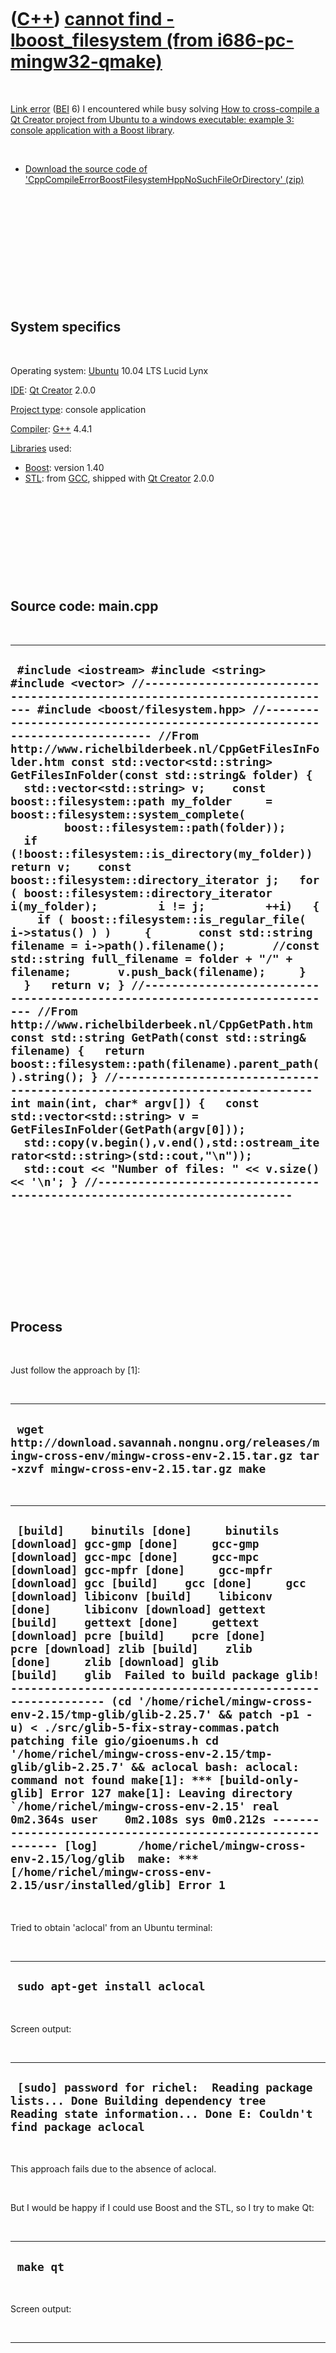 



 

 

 

 

 

([C++](Cpp.htm)) [cannot find -lboost\_filesystem (from i686-pc-mingw32-qmake)](CppLinkErrorCannotFindBoost_filesystemI686-pc-mingw32-qmake.htm)
================================================================================================================================================

 

[Link error](CppLinkError.htm) ([BEI](CppBei.htm) 6) I encountered while
busy solving [How to cross-compile a Qt Creator project from Ubuntu to a
windows executable: example 3: console application with a Boost
library](CppQtCrosscompileToWindowsExample3.htm).

 

-   [Download the source code of
    'CppCompileErrorBoostFilesystemHppNoSuchFileOrDirectory' (zip)](CppCompileErrorBoostFilesystemHppNoSuchFileOrDirectory.zip)

 

 

 

 

 

 

System specifics
----------------

 

Operating system: [Ubuntu](http://www.ubuntu.com) 10.04 LTS Lucid Lynx

[IDE](CppIde.htm): [Qt Creator](CppQtCreator.htm) 2.0.0

[Project type](CppQtProjectType.htm): console application

[Compiler](CppCompiler.htm): [G++](CppGpp.htm) 4.4.1

[Libraries](CppLibrary.htm) used:

-   [Boost](CppBoost.htm): version 1.40
-   [STL](CppStl.htm): from [GCC](CppGcc.htm), shipped with [Qt
    Creator](CppQt.htm) 2.0.0

 

 

 

 

 

Source code: main.cpp
---------------------

 

  ------------------------------------------------------------------------------------------------------------------------------------------------------------------------------------------------------------------------------------------------------------------------------------------------------------------------------------------------------------------------------------------------------------------------------------------------------------------------------------------------------------------------------------------------------------------------------------------------------------------------------------------------------------------------------------------------------------------------------------------------------------------------------------------------------------------------------------------------------------------------------------------------------------------------------------------------------------------------------------------------------------------------------------------------------------------------------------------------------------------------------------------------------------------------------------------------------------------------------------------------------------------------------------------------------------------------------------------------------------------------------------------------------------------------------------------------------------------------------------------------------------------------------------------------------------------------------------------------------------------------------------------------------------------------------------------------------------------
  ` #include <iostream> #include <string> #include <vector> //--------------------------------------------------------------------------- #include <boost/filesystem.hpp> //--------------------------------------------------------------------------- //From http://www.richelbilderbeek.nl/CppGetFilesInFolder.htm const std::vector<std::string> GetFilesInFolder(const std::string& folder) {   std::vector<std::string> v;    const boost::filesystem::path my_folder     = boost::filesystem::system_complete(         boost::filesystem::path(folder));    if (!boost::filesystem::is_directory(my_folder)) return v;    const boost::filesystem::directory_iterator j;   for ( boost::filesystem::directory_iterator i(my_folder);         i != j;         ++i)   {     if ( boost::filesystem::is_regular_file( i->status() ) )     {       const std::string filename = i->path().filename();       //const std::string full_filename = folder + "/" + filename;       v.push_back(filename);     }   }   return v; } //--------------------------------------------------------------------------- //From http://www.richelbilderbeek.nl/CppGetPath.htm const std::string GetPath(const std::string& filename) {   return boost::filesystem::path(filename).parent_path().string(); } //--------------------------------------------------------------------------- int main(int, char* argv[]) {   const std::vector<std::string> v = GetFilesInFolder(GetPath(argv[0]));   std::copy(v.begin(),v.end(),std::ostream_iterator<std::string>(std::cout,"\n"));   std::cout << "Number of files: " << v.size() << '\n'; } //---------------------------------------------------------------------------`
  ------------------------------------------------------------------------------------------------------------------------------------------------------------------------------------------------------------------------------------------------------------------------------------------------------------------------------------------------------------------------------------------------------------------------------------------------------------------------------------------------------------------------------------------------------------------------------------------------------------------------------------------------------------------------------------------------------------------------------------------------------------------------------------------------------------------------------------------------------------------------------------------------------------------------------------------------------------------------------------------------------------------------------------------------------------------------------------------------------------------------------------------------------------------------------------------------------------------------------------------------------------------------------------------------------------------------------------------------------------------------------------------------------------------------------------------------------------------------------------------------------------------------------------------------------------------------------------------------------------------------------------------------------------------------------------------------------------------

 

 

 

 

 

Process
-------

 

Just follow the approach by \[1\]:

 

  ---------------------------------------------------------------------------------------------------------------------------------------------
  ` wget http://download.savannah.nongnu.org/releases/mingw-cross-env/mingw-cross-env-2.15.tar.gz tar -xzvf mingw-cross-env-2.15.tar.gz make`
  ---------------------------------------------------------------------------------------------------------------------------------------------

 

  -------------------------------------------------------------------------------------------------------------------------------------------------------------------------------------------------------------------------------------------------------------------------------------------------------------------------------------------------------------------------------------------------------------------------------------------------------------------------------------------------------------------------------------------------------------------------------------------------------------------------------------------------------------------------------------------------------------------------------------------------------------------------------------------------------------------------------------------------------------------------------------------------------------------------------------------------------------------------------------------------------------------------------------------------------------------------------------------------------------------------------------------------------------------------------
  ``  [build]    binutils [done]     binutils [download] gcc-gmp [done]     gcc-gmp [download] gcc-mpc [done]     gcc-mpc [download] gcc-mpfr [done]     gcc-mpfr [download] gcc [build]    gcc [done]     gcc [download] libiconv [build]    libiconv [done]     libiconv [download] gettext [build]    gettext [done]     gettext [download] pcre [build]    pcre [done]     pcre [download] zlib [build]    zlib [done]     zlib [download] glib [build]    glib  Failed to build package glib! ------------------------------------------------------------ (cd '/home/richel/mingw-cross-env-2.15/tmp-glib/glib-2.25.7' && patch -p1 -u) < ./src/glib-5-fix-stray-commas.patch patching file gio/gioenums.h cd '/home/richel/mingw-cross-env-2.15/tmp-glib/glib-2.25.7' && aclocal bash: aclocal: command not found make[1]: *** [build-only-glib] Error 127 make[1]: Leaving directory `/home/richel/mingw-cross-env-2.15' real    0m2.364s user    0m2.108s sys 0m0.212s ------------------------------------------------------------ [log]      /home/richel/mingw-cross-env-2.15/log/glib  make: *** [/home/richel/mingw-cross-env-2.15/usr/installed/glib] Error 1 ``
  -------------------------------------------------------------------------------------------------------------------------------------------------------------------------------------------------------------------------------------------------------------------------------------------------------------------------------------------------------------------------------------------------------------------------------------------------------------------------------------------------------------------------------------------------------------------------------------------------------------------------------------------------------------------------------------------------------------------------------------------------------------------------------------------------------------------------------------------------------------------------------------------------------------------------------------------------------------------------------------------------------------------------------------------------------------------------------------------------------------------------------------------------------------------------------

 

Tried to obtain 'aclocal' from an Ubuntu terminal:

 

  ---------------------------------
  ` sudo apt-get install aclocal`
  ---------------------------------

 

Screen output:

 

  ------------------------------------------------------------------------------------------------------------------------------------------------------------------
  ` [sudo] password for richel:  Reading package lists... Done Building dependency tree        Reading state information... Done E: Couldn't find package aclocal`
  ------------------------------------------------------------------------------------------------------------------------------------------------------------------

 

This approach fails due to the absence of aclocal.

 

But I would be happy if I could use Boost and the STL, so I try to make
Qt:

 

  ------------
  ` make qt`
  ------------

 

Screen output:

 

  -----------------------------------------------------------------------------------------------------------------------------------------------------------------------------------------------------------------------------------------------------------------------------------------------------------------------------------------------------------------------------------------------------------------------------------------------------------------------------------------------------------------------------------------------------------------------------------------------------------------------------------------------------------------------------------------------------------------
  ``  [download] libodbc++ [build]    libodbc++  Failed to build package libodbc++! ------------------------------------------------------------ patching file src/datastream.h patching file include/odbc++/resultset.h cd '/home/richel/mingw-cross-env-2.15/tmp-libodbc++/libodbc++-0.2.5' && autoconf bash: autoconf: command not found make[1]: *** [build-only-libodbc++] Error 127 make[1]: Leaving directory `/home/richel/mingw-cross-env-2.15' real    0m0.289s user    0m0.236s sys 0m0.044s ------------------------------------------------------------ [log]      /home/richel/mingw-cross-env-2.15/log/libodbc++  make: *** [/home/richel/mingw-cross-env-2.15/usr/installed/libodbc++] Error 1 ``
  -----------------------------------------------------------------------------------------------------------------------------------------------------------------------------------------------------------------------------------------------------------------------------------------------------------------------------------------------------------------------------------------------------------------------------------------------------------------------------------------------------------------------------------------------------------------------------------------------------------------------------------------------------------------------------------------------------------------

 

Installing autoconf:

 

  -----------------------------------
  ` sudo apt-get install autoconf `
  -----------------------------------

 

Well, just install all programs as stated in the prerequisites:

 

  ----------------------------------------------------------------------------------------------------------------------------------------------------------
  ` sudo aptitude install -R autoconf automake bash bison bzip2 cmake flex g++ make sed libtool openssl libssl-dev patch perl pkg-config scons unzip wget`
  ----------------------------------------------------------------------------------------------------------------------------------------------------------

 

Try to make qt again:

 

  ------------
  ` make qt`
  ------------

 

Screen output:

 

  -------------------------------------------------------------------------------------------------------------------------------------------------------------------------------------------------------------------------------------------------------------------------------------------------------------------------------------------------------------------------------------------------------------------------------------------------------------------------------------------------------------------------------------------------------------------------------------------------------------------------------------------------------------------------------------------------------------------------------------------
  ` [build]    libodbc++ [done]     libodbc++ [download] libgpg_error [build]    libgpg_error [done]     libgpg_error [download] libgcrypt [build]    libgcrypt [done]     libgcrypt [download] openssl [build]    openssl [done]     openssl [download] postgresql [build]    postgresql [done]     postgresql [download] freetds [build]    freetds [done]     freetds [download] libpng [build]    libpng [done]     libpng [download] jpeg [build]    jpeg [done]     jpeg [download] libmng [build]    libmng [done]     libmng [download] tiff [build]    tiff [done]     tiff [download] giflib [build]    giflib [done]     giflib [download] sqlite [build]    sqlite [done]     sqlite [download] qt [build]    qt [done]     qt`
  -------------------------------------------------------------------------------------------------------------------------------------------------------------------------------------------------------------------------------------------------------------------------------------------------------------------------------------------------------------------------------------------------------------------------------------------------------------------------------------------------------------------------------------------------------------------------------------------------------------------------------------------------------------------------------------------------------------------------------------------

 

I also want to use Boost:

 

  ---------------
  ` make boost`
  ---------------

 

Screen output:

 

  --------------------------------------------------------------------------------------------------------------------------------------------------------------
  ` [download] bzip2 [build]    bzip2 [done]     bzip2 [download] expat [build]    expat [done]     expat [download] boost [build]    boost [done]     boost `
  --------------------------------------------------------------------------------------------------------------------------------------------------------------

 

According to \[1\], I had to 'Edit your .bashrc script in order to
change \$PATH', so I typed:

 

  --------------------------------
  ` sudo gedit /etc/bash.bashrc`
  --------------------------------

 

I added this at the second line of '/etc/bash.bashrc':

 

  ----------------------------------------------------------------
  ` export PATH=/home/richel/mingw-cross-env-2.15/usr/bin:$PATH`
  ----------------------------------------------------------------

 

After navigating to the folder ('cd
/home/richel/qtsdk-2010.04/bin/Projects/Website/CppQtCrosscompileToWindowsExample15')
I tried it out:

 

  ------------------------------------------------------------------
  ` i686-pc-mingw32-qmake CppQtCrosscompileToWindowsExample15.pro`
  ------------------------------------------------------------------

 

No screen output...

 

Now running make:

 

  ---------
  ` make`
  ---------

 

Screen output:

 

  ----------------------------------------------------------------------------------------------------------------------------------------------------------------------------------------------------------------------------------------------------------------------------------------------------------------------------------------------------------------------------------------------------------------------------------------------------------------------------------------------------------------------------------------------------------------------------------------------------------------------------------------------------------------------------------------------------------------------------------------------------------------------------------------------------------------------------------------------------------------------------------------------------------------------------------------------------------------------------------------------------------------------------------------------------------------------------------------------------------------------------------------------------------------------------------------------------------------------------------------------------------------------------------------------------------------------------------------------------------------------------------------------------------------------------------------------------------------------
  ``  make -f Makefile.Release make[1]: Entering directory `/home/richel/qtsdk-2010.04/bin/Projects/Website/CppQtCrosscompileToWindowsExample15' i686-pc-mingw32-g++ -c -pipe -O2 -frtti -fexceptions -mthreads -Wall -DUNICODE -DQT_LARGEFILE_SUPPORT -DQT_NO_DEBUG -DQT_CORE_LIB -DQT_THREAD_SUPPORT -I'/home/richel/mingw-cross-env-2.15/usr/i686-pc-mingw32/include/QtCore' -I'/home/richel/mingw-cross-env-2.15/usr/i686-pc-mingw32/include' -I'/home/richel/mingw-cross-env-2.15/usr/i686-pc-mingw32/include/ActiveQt' -I'release' -I'/home/richel/mingw-cross-env-2.15/usr/i686-pc-mingw32/mkspecs/unsupported/win32-g++-cross' -o release/main.o main.cpp i686-pc-mingw32-g++ -enable-stdcall-fixup -Wl,-enable-auto-import -Wl,-enable-runtime-pseudo-reloc -Wl,-s -Wl,-subsystem,console -mthreads -Wl -o release/CppQtCrosscompileToWindowsExample15.exe release/main.o  -L'/home/richel/mingw-cross-env-2.15/usr/i686-pc-mingw32/lib' -L/usr/local/lib -lboost_filesystem -lQtCore -lkernel32 -luser32 -lshell32 -luuid -lole32 -ladvapi32 -lws2_32 -lz  /home/richel/mingw-cross-env-2.15/usr/lib/gcc/i686-pc-mingw32/4.5.0/../../../../i686-pc-mingw32/bin/ld: cannot find -lboost_filesystem collect2: ld returned 1 exit status make[1]: *** [release/CppQtCrosscompileToWindowsExample15.exe] Error 1 make[1]: Leaving directory `/home/richel/qtsdk-2010.04/bin/Projects/Website/CppQtCrosscompileToWindowsExample15' make: *** [release] Error 2 ``
  ----------------------------------------------------------------------------------------------------------------------------------------------------------------------------------------------------------------------------------------------------------------------------------------------------------------------------------------------------------------------------------------------------------------------------------------------------------------------------------------------------------------------------------------------------------------------------------------------------------------------------------------------------------------------------------------------------------------------------------------------------------------------------------------------------------------------------------------------------------------------------------------------------------------------------------------------------------------------------------------------------------------------------------------------------------------------------------------------------------------------------------------------------------------------------------------------------------------------------------------------------------------------------------------------------------------------------------------------------------------------------------------------------------------------------------------------------------------------

 

I changed the Qt Creator project file (called
CppQtCrosscompileToWindowsExample15.pro):

 

  -------------------------------------------------------------------------------------------------------------------------------------------------------------------------------------------------------------------------------------------------------------------------------------------------------------------------------------------------------------------
  ` #------------------------------------------------- # # Project created by QtCreator 2010-09-25T09:43:28 # #------------------------------------------------- QT       += core QT       -= gui LIBS += -L/usr/lib -lboost_filesystem TARGET = CppQtCrosscompileToWindowsExample15 CONFIG   += console CONFIG   -= app_bundle TEMPLATE = app SOURCES += main.cpp`
  -------------------------------------------------------------------------------------------------------------------------------------------------------------------------------------------------------------------------------------------------------------------------------------------------------------------------------------------------------------------

 

Screen output:

 

  ----------------------------------------------------------------------------------------------------------------------------------------------------------------------------------------------------------------------------------------------------------------------------------------------------------------------------------------------------------------------------------------------------------------------------------------------------------------------------------------------------------------------------------------------------------------------------------------------------------------------------------------------------------------------------------------------------------------------------------------------------------------------------------------------------------------------------------------------------------------------------------------------------------------------------------------------------------------------------------------------------------------------------------------------------------------------------------------------------------------------------------------------------------------------------------------------------------------------------------------------------------------------------------------------------------------------------------------------------------------------------------------------------------------------------------------------------------------------------------------------------------------------------------------------------------------------------------------------------------------------------------------------------------------------------------------------------------------------------------------------------------------------------------------------------------------------------------------------------------------------------------------------------------------------------------------------------------------------------------------------------------------------------------------------------------------------------------------------------------------------------------------------------------------------------------------------------------------------------------------------------------------------------------------------------------------------------------------------------------------------------------------------------------------------------------------------------------------------------------------------------------------------------------------------------------------------------------------------------------------------------------------------------------------------------------------------------------------------------------------------------------------------------------------------------------------------------------------------------------------------------------------------------------------------------------------------------------------------------------------------------------------------------------------------------------------------------------------------------------------------------------------------------------------------------------------------------------------------------------------------------------------------------------------------------------------------------------------------------------------------------------------------------------------------------------------------------------------------------------------------------------------------------------------------------------------------------------------------------------------------------------------------------------------------------------------------------------------------------------------------------------------------------------------------------------------------------------------------------------------------------------------------------------------------------------------------------------------------------------------------------------------------------------------------------------------------------------------------------------------------------------------------------------------------------------------------------------------------------------------------------------------------------------------------------------------------------------------------------------------------------------------------------------------------------------------------------------------------------------------------------------------------------------------------------------------------------------------------------------------------------------------------------------------------------------------------------------------------------------------------------------------------------------------------------------------------------------------------------------------------------------------------------------------------------------------------------------------------------------------------------------------------------------------------------------------------------------------------------------------------------------------------------------------------------------------------------------------------------------------------------------------------------------------------------------------------------------------------------------------------------------------------------------------------------------------------------------------------------------------------------------------------------------------------------------------------------------------------------------------------------------------------------------------------------------------------------------------------------------------------------------------------------------------------------------------------------------------------------------------------------------------------------------------------------------------------------------------------------------------------------------------------------------------------------------------------------------------------------------------------------------------------------------------------------------------------------------------------------------------------------------------------------------------------------------------------------------------------------------------------------------------------------------------------------------------------------------------------------------------------------------------------------------------------------------------------------------------------------------------------------------------------------------------------------------------------------------------------------------------------------------------------------------------------------------------------------------------------------------------------------------------------------------------------------------------------------------------------------------------------------------------------------------------------------------------------------------------------------------------------------------------------------------------------------------------------------------------------------------------------------------------------------------------------------------------------------------------------------------------------------------------------------------------------------------------------------------------------------------------------------------------------------------------------------------------------------------------------------------------------------------------------------------------------------------------------------------------------------------------------------------------------------------------------------------------------------------------------------------------------------------------------------------------------------------------------------------------------------------------------------------------------------------------------------------------------------------------------------------------------------------------------------------------------------------------------------------------------------------------------------------------------------------------------------------------------------------------------------------------------------------------------------------------------------------------------------------------------------------------------------------------------------------------------------------------------------------------------------------------------------------------------------------------------------------------------------------------------------------------------------------------------------------------------------------------------------------------------------------------------------------------------------------------------------------------------------------------------------------------------------------------------------------------------------------------------------------------------------------------------------------------------------------------------------------------------------------------------------------------------------------------------------------------------------------------------------------------------------------------------------------------------------------------------------------------------------------------------------------------------------------------------------------------------------------------------------------------------------------------------------------------------------------------------------------------------------------------------------------------------------------------------------------------------
  ``  make -f Makefile.Release make[1]: Entering directory `/home/richel/qtsdk-2010.04/bin/Projects/Website/CppQtCrosscompileToWindowsExample15' i686-pc-mingw32-g++ -enable-stdcall-fixup -Wl,-enable-auto-import -Wl,-enable-runtime-pseudo-reloc -Wl,-s -Wl,-subsystem,console -mthreads -Wl -o release/CppQtCrosscompileToWindowsExample15.exe release/main.o  -L'/home/richel/mingw-cross-env-2.15/usr/i686-pc-mingw32/lib' -L/usr/lib -lboost_filesystem -lQtCore -lkernel32 -luser32 -lshell32 -luuid -lole32 -ladvapi32 -lws2_32 -lz  release/main.o:main.cpp:(.text+0x84f): undefined reference to 'boost::system::get_system_category()'' release/main.o:main.cpp:(.text+0x859): undefined reference to `boost::system::get_generic_category()' release/main.o:main.cpp:(.text+0x863): undefined reference to `boost::system::get_generic_category()' release/main.o:main.cpp:(.text+0x86d): undefined reference to `boost::system::get_generic_category()' release/main.o:main.cpp:(.text+0x877): undefined reference to `boost::system::get_system_category()' release/main.o:main.cpp:(.text$_ZN5boost6detail17sp_counted_impl_pINS_10filesystem6detail11dir_itr_impINS2_10basic_pathISsNS2_11path_traitsEEEEEE7disposeEv[boost::detail::sp_counted_impl_p<boost::filesystem::detail::dir_itr_imp<boost::filesystem::basic_path<std::basic_string<char, std::char_traits<char>, std::allocator<char> >, boost::filesystem::path_traits> > >::dispose()]+0x4a): undefined reference to `boost::filesystem::detail::dir_itr_close(void*&)' release/main.o:main.cpp:(.text$_ZN5boost14checked_deleteINS_10filesystem6detail11dir_itr_impINS1_10basic_pathISsNS1_11path_traitsEEEEEEEvPT_[void boost::checked_delete<boost::filesystem::detail::dir_itr_imp<boost::filesystem::basic_path<std::basic_string<char, std::char_traits<char>, std::allocator<char> >, boost::filesystem::path_traits> > >(boost::filesystem::detail::dir_itr_imp<boost::filesystem::basic_path<std::basic_string<char, std::char_traits<char>, std::allocator<char> >, boost::filesystem::path_traits> >*)]+0x47): undefined reference to `boost::filesystem::detail::dir_itr_close(void*&)' release/main.o:main.cpp:(.text$_ZN5boost10filesystem12is_directoryINS0_10basic_pathISsNS0_11path_traitsEEEEENS_9enable_ifINS0_13is_basic_pathIT_EEbE4typeERKS7_[boost::enable_if<boost::filesystem::is_basic_path<boost::filesystem::basic_path<std::basic_string<char, std::char_traits<char>, std::allocator<char> >, boost::filesystem::path_traits> >, bool>::type boost::filesystem::is_directory<boost::filesystem::basic_path<std::basic_string<char, std::char_traits<char>, std::allocator<char> >, boost::filesystem::path_traits> >(boost::filesystem::basic_path<std::basic_string<char, std::char_traits<char>, std::allocator<char> >, boost::filesystem::path_traits> const&)]+0x5b): undefined reference to `boost::system::get_system_category()' release/main.o:main.cpp:(.text$_ZN5boost10filesystem12is_directoryINS0_10basic_pathISsNS0_11path_traitsEEEEENS_9enable_ifINS0_13is_basic_pathIT_EEbE4typeERKS7_[boost::enable_if<boost::filesystem::is_basic_path<boost::filesystem::basic_path<std::basic_string<char, std::char_traits<char>, std::allocator<char> >, boost::filesystem::path_traits> >, bool>::type boost::filesystem::is_directory<boost::filesystem::basic_path<std::basic_string<char, std::char_traits<char>, std::allocator<char> >, boost::filesystem::path_traits> >(boost::filesystem::basic_path<std::basic_string<char, std::char_traits<char>, std::allocator<char> >, boost::filesystem::path_traits> const&)]+0xb9): undefined reference to `boost::filesystem::detail::status_api(std::basic_string<char, std::char_traits<char>, std::allocator<char> > const&, boost::system::error_code&)' release/main.o:main.cpp:(.text$_ZN5boost10filesystem6statusINS0_10basic_pathISsNS0_11path_traitsEEEEENS_9enable_ifINS0_13is_basic_pathIT_EENS0_11file_statusEE4typeERKS7_[boost::enable_if<boost::filesystem::is_basic_path<boost::filesystem::basic_path<std::basic_string<char, std::char_traits<char>, std::allocator<char> >, boost::filesystem::path_traits> >, boost::filesystem::file_status>::type boost::filesystem::status<boost::filesystem::basic_path<std::basic_string<char, std::char_traits<char>, std::allocator<char> >, boost::filesystem::path_traits> >(boost::filesystem::basic_path<std::basic_string<char, std::char_traits<char>, std::allocator<char> >, boost::filesystem::path_traits> const&)]+0x5b): undefined reference to `boost::system::get_system_category()' release/main.o:main.cpp:(.text$_ZN5boost10filesystem6statusINS0_10basic_pathISsNS0_11path_traitsEEEEENS_9enable_ifINS0_13is_basic_pathIT_EENS0_11file_statusEE4typeERKS7_[boost::enable_if<boost::filesystem::is_basic_path<boost::filesystem::basic_path<std::basic_string<char, std::char_traits<char>, std::allocator<char> >, boost::filesystem::path_traits> >, boost::filesystem::file_status>::type boost::filesystem::status<boost::filesystem::basic_path<std::basic_string<char, std::char_traits<char>, std::allocator<char> >, boost::filesystem::path_traits> >(boost::filesystem::basic_path<std::basic_string<char, std::char_traits<char>, std::allocator<char> >, boost::filesystem::path_traits> const&)]+0xb9): undefined reference to `boost::filesystem::detail::status_api(std::basic_string<char, std::char_traits<char>, std::allocator<char> > const&, boost::system::error_code&)' release/main.o:main.cpp:(.text$_ZN5boost10filesystem15system_completeINS0_10basic_pathISsNS0_11path_traitsEEEEENS_9enable_ifINS0_13is_basic_pathIT_EES7_E4typeERKS7_[boost::enable_if<boost::filesystem::is_basic_path<boost::filesystem::basic_path<std::basic_string<char, std::char_traits<char>, std::allocator<char> >, boost::filesystem::path_traits> >, boost::filesystem::basic_path<std::basic_string<char, std::char_traits<char>, std::allocator<char> >, boost::filesystem::path_traits> >::type boost::filesystem::system_complete<boost::filesystem::basic_path<std::basic_string<char, std::char_traits<char>, std::allocator<char> >, boost::filesystem::path_traits> >(boost::filesystem::basic_path<std::basic_string<char, std::char_traits<char>, std::allocator<char> >, boost::filesystem::path_traits> const&)]+0xc1): undefined reference to `boost::filesystem::detail::get_full_path_name_api(std::basic_string<char, std::char_traits<char>, std::allocator<char> > const&, std::basic_string<char, std::char_traits<char>, std::allocator<char> >&)' release/main.o:main.cpp:(.text$_ZN5boost10filesystem24basic_directory_iteratorINS0_10basic_pathISsNS0_11path_traitsEEEE9incrementEv[boost::filesystem::basic_directory_iterator<boost::filesystem::basic_path<std::basic_string<char, std::char_traits<char>, std::allocator<char> >, boost::filesystem::path_traits> >::increment()]+0x7e): undefined reference to `boost::system::get_system_category()' release/main.o:main.cpp:(.text$_ZN5boost10filesystem24basic_directory_iteratorINS0_10basic_pathISsNS0_11path_traitsEEEE9incrementEv[boost::filesystem::basic_directory_iterator<boost::filesystem::basic_path<std::basic_string<char, std::char_traits<char>, std::allocator<char> >, boost::filesystem::path_traits> >::increment()]+0xb5): undefined reference to `boost::filesystem::detail::dir_itr_increment(void*&, std::basic_string<char, std::char_traits<char>, std::allocator<char> >&, boost::filesystem::file_status&, boost::filesystem::file_status&)' release/main.o:main.cpp:(.text$_ZN5boost10filesystem24basic_directory_iteratorINS0_10basic_pathISsNS0_11path_traitsEEEE6m_initERKS4_[boost::filesystem::basic_directory_iterator<boost::filesystem::basic_path<std::basic_string<char, std::char_traits<char>, std::allocator<char> >, boost::filesystem::path_traits> >::m_init(boost::filesystem::basic_path<std::basic_string<char, std::char_traits<char>, std::allocator<char> >, boost::filesystem::path_traits> const&)]+0xd4): undefined reference to `boost::filesystem::detail::dir_itr_first(void*&, std::basic_string<char, std::char_traits<char>, std::allocator<char> > const&, std::basic_string<char, std::char_traits<char>, std::allocator<char> >&, boost::filesystem::file_status&, boost::filesystem::file_status&)' release/main.o:main.cpp:(.text$_ZN5boost10filesystem24basic_directory_iteratorINS0_10basic_pathISsNS0_11path_traitsEEEE6m_initERKS4_[boost::filesystem::basic_directory_iterator<boost::filesystem::basic_path<std::basic_string<char, std::char_traits<char>, std::allocator<char> >, boost::filesystem::path_traits> >::m_init(boost::filesystem::basic_path<std::basic_string<char, std::char_traits<char>, std::allocator<char> >, boost::filesystem::path_traits> const&)]+0x24e): undefined reference to `boost::system::get_system_category()' release/main.o:main.cpp:(.text$_ZN5boost10filesystem24basic_directory_iteratorINS0_10basic_pathISsNS0_11path_traitsEEEE6m_initERKS4_[boost::filesystem::basic_directory_iterator<boost::filesystem::basic_path<std::basic_string<char, std::char_traits<char>, std::allocator<char> >, boost::filesystem::path_traits> >::m_init(boost::filesystem::basic_path<std::basic_string<char, std::char_traits<char>, std::allocator<char> >, boost::filesystem::path_traits> const&)]+0x311): undefined reference to `boost::filesystem::detail::not_found_error()' collect2: ld returned 1 exit status make[1]: *** [release/CppQtCrosscompileToWindowsExample15.exe] Error 1 make[1]: Leaving directory `/home/richel/qtsdk-2010.04/bin/Projects/Website/CppQtCrosscompileToWindowsExample15' make: *** [release] Error 2 ``
  ----------------------------------------------------------------------------------------------------------------------------------------------------------------------------------------------------------------------------------------------------------------------------------------------------------------------------------------------------------------------------------------------------------------------------------------------------------------------------------------------------------------------------------------------------------------------------------------------------------------------------------------------------------------------------------------------------------------------------------------------------------------------------------------------------------------------------------------------------------------------------------------------------------------------------------------------------------------------------------------------------------------------------------------------------------------------------------------------------------------------------------------------------------------------------------------------------------------------------------------------------------------------------------------------------------------------------------------------------------------------------------------------------------------------------------------------------------------------------------------------------------------------------------------------------------------------------------------------------------------------------------------------------------------------------------------------------------------------------------------------------------------------------------------------------------------------------------------------------------------------------------------------------------------------------------------------------------------------------------------------------------------------------------------------------------------------------------------------------------------------------------------------------------------------------------------------------------------------------------------------------------------------------------------------------------------------------------------------------------------------------------------------------------------------------------------------------------------------------------------------------------------------------------------------------------------------------------------------------------------------------------------------------------------------------------------------------------------------------------------------------------------------------------------------------------------------------------------------------------------------------------------------------------------------------------------------------------------------------------------------------------------------------------------------------------------------------------------------------------------------------------------------------------------------------------------------------------------------------------------------------------------------------------------------------------------------------------------------------------------------------------------------------------------------------------------------------------------------------------------------------------------------------------------------------------------------------------------------------------------------------------------------------------------------------------------------------------------------------------------------------------------------------------------------------------------------------------------------------------------------------------------------------------------------------------------------------------------------------------------------------------------------------------------------------------------------------------------------------------------------------------------------------------------------------------------------------------------------------------------------------------------------------------------------------------------------------------------------------------------------------------------------------------------------------------------------------------------------------------------------------------------------------------------------------------------------------------------------------------------------------------------------------------------------------------------------------------------------------------------------------------------------------------------------------------------------------------------------------------------------------------------------------------------------------------------------------------------------------------------------------------------------------------------------------------------------------------------------------------------------------------------------------------------------------------------------------------------------------------------------------------------------------------------------------------------------------------------------------------------------------------------------------------------------------------------------------------------------------------------------------------------------------------------------------------------------------------------------------------------------------------------------------------------------------------------------------------------------------------------------------------------------------------------------------------------------------------------------------------------------------------------------------------------------------------------------------------------------------------------------------------------------------------------------------------------------------------------------------------------------------------------------------------------------------------------------------------------------------------------------------------------------------------------------------------------------------------------------------------------------------------------------------------------------------------------------------------------------------------------------------------------------------------------------------------------------------------------------------------------------------------------------------------------------------------------------------------------------------------------------------------------------------------------------------------------------------------------------------------------------------------------------------------------------------------------------------------------------------------------------------------------------------------------------------------------------------------------------------------------------------------------------------------------------------------------------------------------------------------------------------------------------------------------------------------------------------------------------------------------------------------------------------------------------------------------------------------------------------------------------------------------------------------------------------------------------------------------------------------------------------------------------------------------------------------------------------------------------------------------------------------------------------------------------------------------------------------------------------------------------------------------------------------------------------------------------------------------------------------------------------------------------------------------------------------------------------------------------------------------------------------------------------------------------------------------------------------------------------------------------------------------------------------------------------------------------------------------------------------------------------------------------------------------------------------------------------------------------------------------------------------------------------------------------------------------------------------------------------------------------------------------------------------------------------------------------------------------------------------------------------------------------------------------------------------------------------------------------------------------------------------------------------------------------------------------------------------------------------------------------------------------------------------------------------------------------------------------------------------------------------------------------------------------------------------------------------------------------------------------------------------------------------------------------------------------------------------------------------------------------------------------------------------------------------------------------------------------------------------------------------------------------------------------------------------------------------------------------------------------------------------------------------------------------------------------------------------------------------------------------------------------------------------------------

 

The error is familiar: [undefined reference to
'boost::system::get\_system\_category()'](CppLinkErrorUndefinedReferenceToBoostSystemGet_system_categoryI686-pc-mingw32-qmake.htm).

 

 

 

 

[References](CppReferences.htm)
-------------------------------

 

 

 

 

 

\[1\] http://mingw-cross-env.nongnu.org/\#tutorial
--------------------------------------------------

 

  -----------------------------------------------------------------------------------------------------------------------------------------------------------------------------------------------------------------------------------------------------------------------------------------------------------------------------------------------------------------------------------------------------------------------------------------------------------------------------------------------------------------------------------------------------------------------------------------------------------------------------------------------------------------------------------------------------------------------------------------------------------------------------------------------------------------------------------------------------------------------------------------------------------------------------------------------------------------------------------------------------------------------------------------------------------------------------------------------------------------------------------------------------------------------------------------------------------------------------------------------------------------------------------------------------------------------------------------------------------------------------------------------------------------------------------------------------------------------------------------------------------------------------------------------------------------------------------------------------------------------------------------------------------------------------------------------------------------------------------------------------------------------------------------------------------------------------------------------------------------------------------------------------------------------------------------------------------------------------------------------------------------------------------------------------------------------------------------------------------------------------------------------------------------------------------------------------------------------------------------------------------------------------------------------------------------------------------------------------------------------------------------------------------------------------------------------------------------------------------------------------------------------------------------------------------------------------------------------------------------------------------------------------------------------------------------------------------------------------------------------------------------------------------------------------------------------------------------------------------------------------------------------------------------------------------------------------------------------------------------------------------------------------------------------------------------------------------------------------------------------------------------------------------------------------------------------------------------------------------------------------------------------------------------------------------------------------------------------------------------------------------------------------------------------------------------------------------------------------------------------------------------------------------------------------------------------------------------------------------------------------------------------------------------------------------------------------------------------------------------------------------------------------------------------------------------------------------------------------------------------------------------------------------------------------------------------------------------------------------------------------------------------------------------------------------------------------------------------------------------------------------------------------------------------------------------------------------------------------------------------------------------------------------------------------------------------------------------------
  ``  Tutorial Step 1: Download and Unpack  First, you should ensure that your system meets mingw-cross-env's requirements. You probably need to install some stuff.  When everything is fine, download the latest release:  wget http://download.savannah.nongnu.org/releases/mingw-cross-env/mingw-cross-env-2.15.tar.gz  and unpack the tarball:  tar -xzvf mingw-cross-env-2.15.tar.gz  If you don't mind installing it in your home directory, just skip the following step and go straight to step 3. Step 2: System-wide Installation (optional)  Now you should save any previous installation of the mingw-cross-env. Assuming you've installed it under /opt/mingw (any other directory will do as well), you should execute the following commands:  su mv /opt/mingw /opt/mingw.old exit  Then you need to transfer the entire directory to its definitive location. We will assume again you use /opt/mingw, but feel free to use any other directory if you like.  su mv mingw-cross-env-2.15 /opt/mingw exit  We're almost done. Just change to your newly created directory and get going:  cd /opt/mingw  Step 3: Build mingw-cross-env  Enter the directory where you've unpacked the mingw-cross-env. Now it depends on what you actually want ? or need.  If you choose to enter:  make  you're in for a long wait, because it compiles a lot of packages. On the other hand it doesn't require any intervention, so you're free to do whatever you like ? like watch a movie or go for a night on the town. When it's done you'll find that you've installed a very capable Win32 cross compiler onto your system.  If you only need the most basic tools you can also use:  make gcc  and add any additional packages you need later on. You can also supply a host of packages on the command line, e.g.:  make gtk lua libidn  You'll always end up with a consistent cross compiling environment.  After you're done it just needs a little post-installation. Step 4: Environment Variables  Edit your .bashrc script in order to change $PATH:  export PATH=/where mingw-cross-env is installed/usr/bin:$PATH  Note that any compiler related environment variables (like $CC, $LDFLAGS, etc.) may spoil your compiling pleasure, so be sure to delete or disable those.  Congratulations! You're ready to cross compile anything you like. Step 5a: Cross compile your Project (Autotools)  If you use the Autotools, all you have to do is:  ./configure --host=i686-pc-mingw32 make  Don't worry about a warning like this:  configure: WARNING: If you wanted to set the --build type, don't use --host. If a cross compiler is detected then cross compile mode will be used.  Everything will be just fine. Step 5b: Cross compile your Project (Qt)  If you have a Qt application, all you have to do is:  i686-pc-mingw32-qmake make  If you are using Qt plugins such as database drivers or graphics plugins, you should also have a look at the Qt documentation about static plugins. Step 5c: Cross compile your Project (Makefile)  If you have a handwritten Makefile, you probably will have to make a few adjustments to it:  CC=$(CROSS)gcc LD=$(CROSS)ld AR=$(CROSS)ar  You may have to add a few others, depending on your project.  Then, all you have to do is:  make CROSS=i686-pc-mingw32-  That's it! Step 5d: Cross compile your Project (OSG)  Using static OpenSceneGraph libraries requires a few changes to your source. The graphics subsystem and all plugins required by your application must be referenced explicitly. Use a code block like the following:  #ifdef OSG_LIBRARY_STATIC USE_GRAPHICSWINDOW() USE_OSGPLUGIN(<plugin1>) USE_OSGPLUGIN(<plugin2>) ... #endif  Look at examples/osgstaticviewer/osgstaticviewer.cpp in the OpenSceneGraph source distribution for an example. This example can be compiled with the following command:  i686-pc-mingw32-g++ \     -o osgstaticviewer.exe examples/osgstaticviewer/osgstaticviewer.cpp \     `i686-pc-mingw32-pkg-config --cflags openscenegraph-osgViewer openscenegraph-osgPlugins` \     `i686-pc-mingw32-pkg-config --libs openscenegraph-osgViewer openscenegraph-osgPlugins`  The i686-pc-mingw32-pkg-config command from mingw-cross-env will automatically add -DOSG_LIBRARY_STATIC to your compiler flags.  ``
  -----------------------------------------------------------------------------------------------------------------------------------------------------------------------------------------------------------------------------------------------------------------------------------------------------------------------------------------------------------------------------------------------------------------------------------------------------------------------------------------------------------------------------------------------------------------------------------------------------------------------------------------------------------------------------------------------------------------------------------------------------------------------------------------------------------------------------------------------------------------------------------------------------------------------------------------------------------------------------------------------------------------------------------------------------------------------------------------------------------------------------------------------------------------------------------------------------------------------------------------------------------------------------------------------------------------------------------------------------------------------------------------------------------------------------------------------------------------------------------------------------------------------------------------------------------------------------------------------------------------------------------------------------------------------------------------------------------------------------------------------------------------------------------------------------------------------------------------------------------------------------------------------------------------------------------------------------------------------------------------------------------------------------------------------------------------------------------------------------------------------------------------------------------------------------------------------------------------------------------------------------------------------------------------------------------------------------------------------------------------------------------------------------------------------------------------------------------------------------------------------------------------------------------------------------------------------------------------------------------------------------------------------------------------------------------------------------------------------------------------------------------------------------------------------------------------------------------------------------------------------------------------------------------------------------------------------------------------------------------------------------------------------------------------------------------------------------------------------------------------------------------------------------------------------------------------------------------------------------------------------------------------------------------------------------------------------------------------------------------------------------------------------------------------------------------------------------------------------------------------------------------------------------------------------------------------------------------------------------------------------------------------------------------------------------------------------------------------------------------------------------------------------------------------------------------------------------------------------------------------------------------------------------------------------------------------------------------------------------------------------------------------------------------------------------------------------------------------------------------------------------------------------------------------------------------------------------------------------------------------------------------------------------------------------------------------------------------------------

 

 

 

 

 





 



